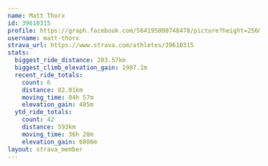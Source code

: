 ```yaml
---
name: Matt Thorx
id: 39610315
profile: https://graph.facebook.com/564195000748478/picture?height=256&width=256
username: matt-thorx
strava_url: https://www.strava.com/athletes/39610315
stats:
  biggest_ride_distance: 203.57km
  biggest_climb_elevation_gain: 1987.1m
  recent_ride_totals:
    count: 6
    distance: 82.01km
    moving_time: 04h 57m
    elevation_gain: 485m
  ytd_ride_totals:
    count: 42
    distance: 593km
    moving_time: 36h 28m
    elevation_gain: 6886m
layout: strava_member
--- 
```

